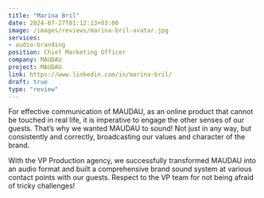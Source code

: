 ```yaml
---
title: "Marina Bril"
date: 2024-07-27T01:12:13+03:00
image: /images/reviews/marina-bril-avatar.jpg
services:
- audio-branding
position: Chief Marketing Officer
company: MAUDAU
project: MAUDAU
link: https://www.linkedin.com/in/marina-bril/
draft: true
type: "review"
---
```


For effective communication of MAUDAU, as an online product that cannot be touched in real life, it is imperative to engage the other senses of our guests. That’s why we wanted MAUDAU to sound! Not just in any way, but consistently and correctly, broadcasting our values and character of the brand.

<!--more-->

With the VP Production agency, we successfully transformed MAUDAU into an audio format and built a comprehensive brand sound system at various contact points with our guests. Respect to the VP team for not being afraid of tricky challenges!